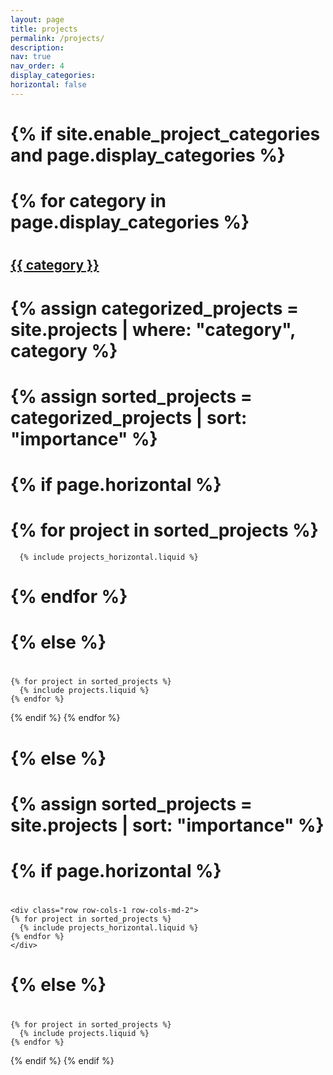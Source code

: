 ```yaml
---
layout: page
title: projects
permalink: /projects/
description:
nav: true
nav_order: 4
display_categories:
horizontal: false
---
```


<!-- pages/projects.md -->
# <div class="projects">
# {% if site.enable_project_categories and page.display_categories %}
#  <!-- Display categorized projects -->
#  {% for category in page.display_categories %}
#  <a id="{{ category }}" href=".#{{ category }}">
#    <h2 class="category">{{ category }}</h2>
#  </a>
#  {% assign categorized_projects = site.projects | where: "category", category %}
#  {% assign sorted_projects = categorized_projects | sort: "importance" %}
#  <!-- Generate cards for each project -->
#  {% if page.horizontal %}
#  <div class="container">
#    <div class="row row-cols-1 row-cols-md-2">
#    {% for project in sorted_projects %}
      {% include projects_horizontal.liquid %}
#    {% endfor %}
#    </div>
#  </div>
#  {% else %}
#  <div class="row row-cols-1 row-cols-md-3">
    {% for project in sorted_projects %}
      {% include projects.liquid %}
    {% endfor %}
  </div>
  {% endif %}
  {% endfor %}

# {% else %}

# <!-- Display projects without categories -->

# {% assign sorted_projects = site.projects | sort: "importance" %}

#  <!-- Generate cards for each project -->

# {% if page.horizontal %}

#  <div class="container">
    <div class="row row-cols-1 row-cols-md-2">
    {% for project in sorted_projects %}
      {% include projects_horizontal.liquid %}
    {% endfor %}
    </div>
#  </div>
#  {% else %}
#  <div class="row row-cols-1 row-cols-md-3">
    {% for project in sorted_projects %}
      {% include projects.liquid %}
    {% endfor %}
  </div>
  {% endif %}
{% endif %}
</div>
